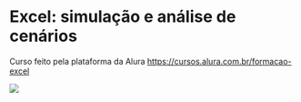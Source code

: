 # Excel: simulação e análise de cenários
 Curso feito pela plataforma da Alura <https://cursos.alura.com.br/formacao-excel>

![](https://github.com/paulo-emilio/Formacao-Excel-Alura/blob/main/Excel%20-%20simula%C3%A7ao%20e%20an%C3%A1lise%20de%20cen%C3%A1rios/prints/Captura%20de%20tela%202023-07-21%20172306.png)
